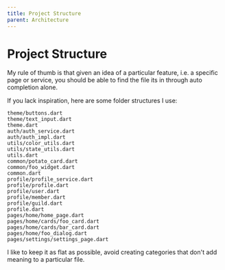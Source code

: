 ```yaml
---
title: Project Structure
parent: Architecture
---
```


# Project Structure

My rule of thumb is that given an idea of a particular feature, i.e. a specific page or service, you should be able to
find the file its in through auto completion alone.

If you lack inspiration, here are some folder structures I use:

```
theme/buttons.dart
theme/text_input.dart
theme.dart
auth/auth_service.dart
auth/auth_impl.dart
utils/color_utils.dart
utils/state_utils.dart
utils.dart
common/potato_card.dart
common/foo_widget.dart
common.dart
profile/profile_service.dart
profile/profile.dart
profile/user.dart
profile/member.dart
profile/guild.dart
profile.dart
pages/home/home_page.dart
pages/home/cards/foo_card.dart
pages/home/cards/bar_card.dart
pages/home/foo_dialog.dart
pages/settings/settings_page.dart
```

I like to keep it as flat as possible, avoid creating categories that don't add meaning to a particular file.